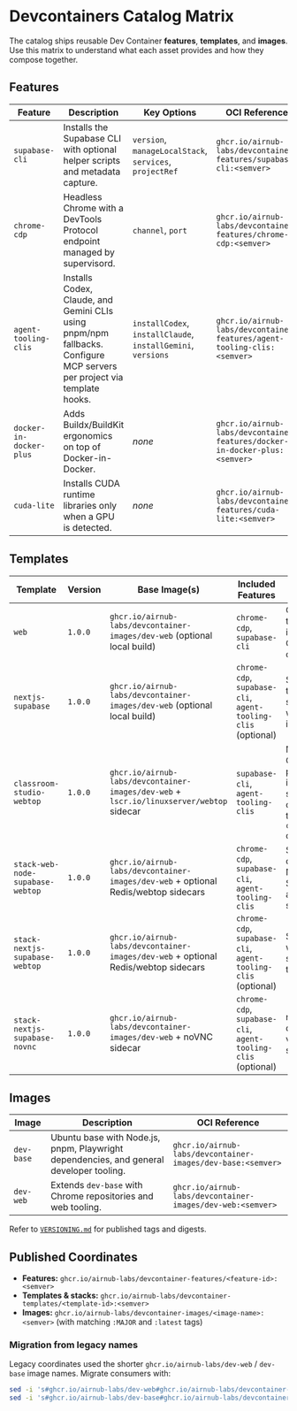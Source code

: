 # Devcontainers Catalog Matrix

The catalog ships reusable Dev Container **features**, **templates**, and **images**. Use this matrix to understand what each asset provides and how they compose together.

## Features

| Feature | Description | Key Options | OCI Reference |
| --- | --- | --- | --- |
| `supabase-cli` | Installs the Supabase CLI with optional helper scripts and metadata capture. | `version`, `manageLocalStack`, `services`, `projectRef` | `ghcr.io/airnub-labs/devcontainer-features/supabase-cli:<semver>` |
| `chrome-cdp` | Headless Chrome with a DevTools Protocol endpoint managed by supervisord. | `channel`, `port` | `ghcr.io/airnub-labs/devcontainer-features/chrome-cdp:<semver>` |
| `agent-tooling-clis` | Installs Codex, Claude, and Gemini CLIs using pnpm/npm fallbacks. Configure MCP servers per project via template hooks. | `installCodex`, `installClaude`, `installGemini`, `versions` | `ghcr.io/airnub-labs/devcontainer-features/agent-tooling-clis:<semver>` |
| `docker-in-docker-plus` | Adds Buildx/BuildKit ergonomics on top of Docker-in-Docker. | _none_ | `ghcr.io/airnub-labs/devcontainer-features/docker-in-docker-plus:<semver>` |
| `cuda-lite` | Installs CUDA runtime libraries only when a GPU is detected. | _none_ | `ghcr.io/airnub-labs/devcontainer-features/cuda-lite:<semver>` |

## Templates

| Template | Version | Base Image(s) | Included Features | Notes | OCI Reference |
| --- | --- | --- | --- | --- | --- |
| `web` | `1.0.0` | `ghcr.io/airnub-labs/devcontainer-images/dev-web` (optional local build) | `chrome-cdp`, `supabase-cli` | Options toggle the prebuilt image and CDP channel/port. | `ghcr.io/airnub-labs/devcontainer-templates/web:1.0.0` |
| `nextjs-supabase` | `1.0.0` | `ghcr.io/airnub-labs/devcontainer-images/dev-web` (optional local build) | `chrome-cdp`, `supabase-cli`, `agent-tooling-clis` (optional) | Supports turnkey Next.js scaffolding with Supabase integrations. | `ghcr.io/airnub-labs/devcontainer-templates/nextjs-supabase:1.0.0` |
| `classroom-studio-webtop` | `1.0.0` | `ghcr.io/airnub-labs/devcontainer-images/dev-web` + `lscr.io/linuxserver/webtop` sidecar | `supabase-cli`, `agent-tooling-clis` | Managed/none Chrome policy presets mount into the sidecar; override via the `chromePolicies` option. | `ghcr.io/airnub-labs/devcontainer-templates/classroom-studio-webtop:1.0.0` |
| `stack-web-node-supabase-webtop` | `1.0.0` | `ghcr.io/airnub-labs/devcontainer-images/dev-web` + optional Redis/webtop sidecars | `chrome-cdp`, `supabase-cli`, `agent-tooling-clis` | Stack template combining Node tooling, Supabase CLI, and GUI sidecars. | `ghcr.io/airnub-labs/devcontainer-templates/stack-web-node-supabase-webtop:1.0.0` |
| `stack-nextjs-supabase-webtop` | `1.0.0` | `ghcr.io/airnub-labs/devcontainer-images/dev-web` + optional Redis/webtop sidecars | `chrome-cdp`, `supabase-cli`, `agent-tooling-clis` (optional) | Stack template with Next.js scaffolding toggles. | `ghcr.io/airnub-labs/devcontainer-templates/stack-nextjs-supabase-webtop:1.0.0` |
| `stack-nextjs-supabase-novnc` | `1.0.0` | `ghcr.io/airnub-labs/devcontainer-images/dev-web` + noVNC sidecar | `chrome-cdp`, `supabase-cli`, `agent-tooling-clis` (optional) | noVNC desktop variant of the stack. | `ghcr.io/airnub-labs/devcontainer-templates/stack-nextjs-supabase-novnc:1.0.0` |

## Images

| Image | Description | OCI Reference |
| --- | --- | --- |
| `dev-base` | Ubuntu base with Node.js, pnpm, Playwright dependencies, and general developer tooling. | `ghcr.io/airnub-labs/devcontainer-images/dev-base:<semver>` |
| `dev-web` | Extends `dev-base` with Chrome repositories and web tooling. | `ghcr.io/airnub-labs/devcontainer-images/dev-web:<semver>` |

Refer to [`VERSIONING.md`](../VERSIONING.md) for published tags and digests.

## Published Coordinates

- **Features:** `ghcr.io/airnub-labs/devcontainer-features/<feature-id>:<semver>`
- **Templates & stacks:** `ghcr.io/airnub-labs/devcontainer-templates/<template-id>:<semver>`
- **Images:** `ghcr.io/airnub-labs/devcontainer-images/<image-name>:<semver>` (with matching `:MAJOR` and `:latest` tags)

### Migration from legacy names

Legacy coordinates used the shorter `ghcr.io/airnub-labs/dev-web` / `dev-base` image names. Migrate consumers with:

```bash
sed -i 's#ghcr.io/airnub-labs/dev-web#ghcr.io/airnub-labs/devcontainer-images/dev-web#g' <file>
sed -i 's#ghcr.io/airnub-labs/dev-base#ghcr.io/airnub-labs/devcontainer-images/dev-base#g' <file>
```
